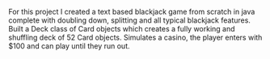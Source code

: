 For this project I created a text based blackjack game from scratch in java complete with doubling down, splitting and all typical blackjack features.  Built a Deck class of Card objects which creates a fully working and shuffling deck of 52 Card objects.  Simulates a casino, the player enters with $100 and can play until they run out.
